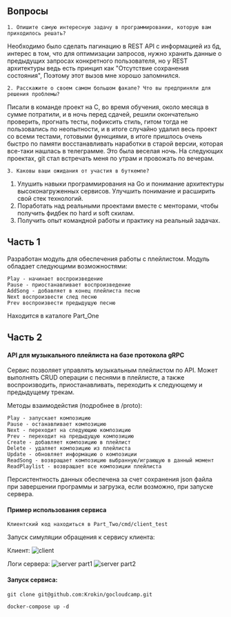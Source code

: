 ## Вопросы
```1. Опишите самую интересную задачу в программировании, которую вам приходилось решать?```

Необходимо было сделать пагинацию в REST API с информацией из бд, интерес в том, что для оптимизации запросов, 
нужно хранить данные о предыдущих запросах конкретного пользователя, но у REST архитектуры ведь есть принцип как "Отсутствие сохранения состояния",
Поэтому этот вызов мне хорошо запомнился.

```2. Расскажите о своем самом большом факапе? Что вы предприняли для решения проблемы?```

Писали в команде проект на С, во время обучения, около месяца в сумме потратили, и в ночь перед сдачей,
решили окончательно проверить, прогнать тесты, пофиксить стиль, гитом тогда не пользовались по неопытности,
и в итоге случайно удалил весь проект со всеми тестами, готовыми функциями, в итоге пришлось очень быстро
по памяти восстанавливать наработки в старой версии, которая все-таки нашлась в телеграмме. Это была веселая ночь.
На следующих проектах, git стал встречать меня по утрам и провожать по вечерам. 

```3. Каковы ваши ожидания от участия в буткемпе?```

1. Улушить навыки программирования на Go и понимание архитектуры высоконагруженных сервисов. Улучшить понимание и расширить свой стек технологий. 
2. Поработать над реальными проектами вместе с менторами, чтобы получить фидбек по hard и soft скилам.
3. Получить опыт командной работы и практику на реальный задачах.
## Часть 1
Разработан модуль для обеспечения работы с плейлистом. Модуль обладает следующими возможностями:
    
    Play - начинает воспроизведение
    Pause - приостанавливает воспроизведение
    AddSong - добавляет в конец плейлиста песню
    Next воспроизвести след песню
    Prev воспроизвести предыдущую песню

Находится в каталоге Part_One

## Часть 2
#### API для музыкального плейлиста на базе протокола gRPC

Сервис позволяет управлять музыкальным плейлистом по API.
Может выполнять CRUD операции с песнями в плейлисте, а также воспроизводить, приостанавливать, переходить к следующему и предыдущему трекам.

Методы взаимодейстия (подробнее в /proto):

    Play - запускает композицию
	Pause - останавливает композицию
	Next - переходит на следующию композицию
	Prev - переходит на предыдущую композицию
	Create - добавляет композицию в плейлист
	Delete - удаляет композицию из плейлиста
    Update - обновляет информацию о композиции
	ReadSong - возвращает композицию выбранную/играющую в данный момент
	ReadPlaylist - возвращает все композиции плейлиста
	
Персистентность данных обеспечена за счет сохранения json файла при завершении программы и загрузка, если возможно, при запуске сервера.
#### Пример использования сервиса
    Клиентский код находиться в Part_Two/cmd/client_test

Запуск симуляции обращения к сервису клиента:

Клиент:
![client](https://user-images.githubusercontent.com/116288476/222606666-e57fa863-d07d-4913-b90b-1b2c6f5864aa.png)


Логи сервера:
![server part1](https://user-images.githubusercontent.com/116288476/222606696-3712a64f-da81-46fd-b2a8-a3b3a2a82906.png)
![server part2](https://user-images.githubusercontent.com/116288476/222606702-2902bd78-d812-43f1-9011-4c8f9638b8f8.png)


#### Запуск сервиса:
```git clone git@github.com:Krokin/gocloudcamp.git```

```docker-compose up -d```
